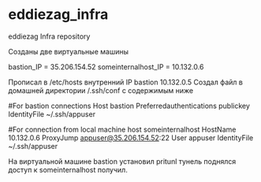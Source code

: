 # eddiezag_infra
eddiezag Infra repository

Созданы две виртуальные машины

bastion_IP = 35.206.154.52
someinternalhost_IP = 10.132.0.6

Прописал в /etc/hosts внутренний IP bastion 10.132.0.5
Создал файл в домашней директории /.ssh/conf с содержимым ниже

#For bastion connections
Host bastion
  Preferredauthentications publickey
  IdentityFile ~/.ssh/appuser

#For connection from local machine
host someinternalhost
 HostName 10.132.0.6
 ProxyJump appuser@35.206.154.52:22
 User appuser
 IdentityFile ~/.ssh/appuser

На виртуальной машине bastion установил pritunl
тунель поднялся доступ к someinternalhost получил.
